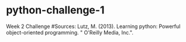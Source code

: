 # python-challenge-1
Week 2 Challenge
#Sources:
Lutz, M. (2013). Learning python: Powerful object-oriented programming. " O'Reilly Media, Inc.".
